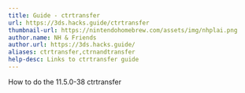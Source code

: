 ```yaml
---
title: Guide - ctrtransfer
url: https://3ds.hacks.guide/ctrtransfer
thumbnail-url: https://nintendohomebrew.com/assets/img/nhplai.png
author.name: NH & Friends
author.url: https://3ds.hacks.guide/
aliases: ctrtransfer,ctrnandtransfer
help-desc: Links to ctrtransfer guide
---
```


How to do the 11.5.0-38 ctrtransfer
